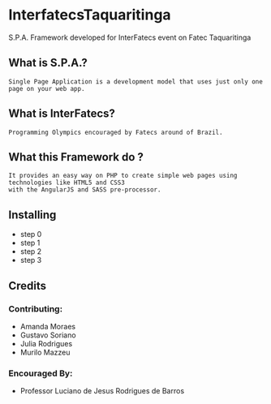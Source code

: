 # InterfatecsTaquaritinga
S.P.A. Framework developed for InterFatecs event on Fatec Taquaritinga


## What is S.P.A.?
```
Single Page Application is a development model that uses just only one page on your web app.
```

## What is InterFatecs?
```
Programming Olympics encouraged by Fatecs around of Brazil.
```

## What this Framework do ?
```
It provides an easy way on PHP to create simple web pages using technologies like HTML5 and CSS3
with the AngularJS and SASS pre-processor.
```

## Installing
* step 0
* step 1
* step 2
* step 3

## Credits
### Contributing:
* Amanda Moraes
* Gustavo Soriano
* Julia Rodrigues
* Murilo Mazzeu

### Encouraged By:
* Professor Luciano de Jesus Rodrigues de Barros
